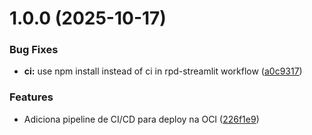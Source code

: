 # 1.0.0 (2025-10-17)


### Bug Fixes

* **ci:** use npm install instead of ci in rpd-streamlit workflow ([a0c9317](https://github.com/CidQueiroz/RPD-Streamlit/commit/a0c9317925572db8ef0a2bd8caff37289760563f))


### Features

* Adiciona pipeline de CI/CD para deploy na OCI ([226f1e9](https://github.com/CidQueiroz/RPD-Streamlit/commit/226f1e99b4e31a9bb0fef7e31f481daaa3f4f9d8))
